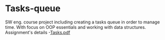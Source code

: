 # Tasks-queue
SW eng. course project including creating a tasks queue in order to manage time. With focus on OOP essentials and working with data structures. Assignment's details -[Tasks.pdf](https://github.com/orimetzer/Tasks-queue/files/15487567/Tasks.pdf)
